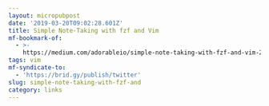 ```yaml
---
layout: micropubpost
date: '2019-03-20T09:02:28.601Z'
title: Simple Note-Taking with fzf and Vim
mf-bookmark-of:
  - >-
    https://medium.com/adorableio/simple-note-taking-with-fzf-and-vim-2a647a39cfa
tags: vim
mf-syndicate-to:
  - 'https://brid.gy/publish/twitter'
slug: simple-note-taking-with-fzf-and
category: links
---
```

